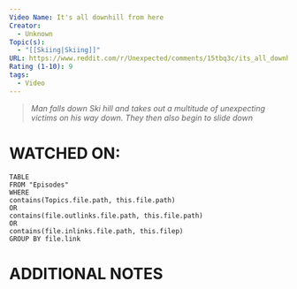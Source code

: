 ```yaml
---
Video Name: It's all downhill from here
Creator:
  - Unknown
Topic(s):
  - "[[Skiing|Skiing]]"
URL: https://www.reddit.com/r/Unexpected/comments/15tbq3c/its_all_downhill_from_here/
Rating (1-10): 9
tags:
  - Video
---
```

> *Man falls down Ski hill and takes out a multitude of unexpecting victims on his way down. They then also begin to slide down*

# WATCHED ON:
``` dataview
TABLE
FROM "Episodes"
WHERE 
contains(Topics.file.path, this.file.path) 
OR 
contains(file.outlinks.file.path, this.file.path)
OR
contains(file.inlinks.file.path, this.filep)
GROUP BY file.link
```

# ADDITIONAL NOTES